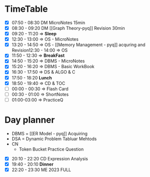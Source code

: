 # TimeTable

- [x] 07:50 - 08:30 DM MicroNotes 15min
- [x] 08:30 - 09:20 DM [[Graph Theory-pyq]] Revision 30min
- [x] 09:20 - 11:20 => **Sleep**
- [x] 12:30 - 13:00 => OS - MicroNotes
- [x] 13:20 - 14:50 => OS - [[Memory Management - pyq]] acquring and Revision12:30 - 14:00 => OS
- [x] 11:50 - 12:30 => **BreakFast**
- [x] 14:50 - 15:20 => DBMS - MicroNotes
- [x] 15:20 - 16:20 => DBMS - Basic WorkBook
- [x] 16:30 - 17:50 => DS & ALGO & C
- [x] 17:50 - 18:20 **Lunch**
- [x] 18:50 - 19:40 => CD & TOC
- [ ] 00:00 - 00:30 => Flash Card
- [ ] 00:30 - 01:00 => ShortNotes
- [ ] 01:00-03:00  => PracticeQ     

# Day planner
- DBMS = [[ER Model - pyq]] Acquiring
- DSA = Dynamic Problem Tabluar Mehtods
- CN 
	- Token Bucket Practice Question
- [x] 20:10 - 22:20 CD Expression Analysis
- [x] 19:40 - 20:10 **Dinner**
- [x] 22:20 - 23:30 ME 2023 FULL
